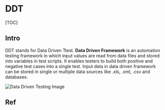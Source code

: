 # DDT

[TOC]



## Intro

DDT stands for Data Driven Ttest. **Data Driven Framework** is an automation testing framework in which input values are read from data files and stored into variables in test scripts. It enables testers to build both positive and negative test cases into a single test. Input data in data driven framework can be stored in single or multiple data sources like .xls, .xml, .csv and databases.

![Data Driven Testing Image](../../../../Assets/Pics/032318_1019_WhatisDataD1.png)





## Ref

[What is Data Driven Testing? Learn to create Framework]: https://www.guru99.com/data-driven-testing.html